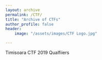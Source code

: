```yaml
---
layout: archive
permalink: /CTF/
title: "Archive of CTFs"
author_profile: false
header:
	image: "/assets/images/CTF Logo.jpg" 

---
```


Timisoara CTF 2019 Qualfiiers
